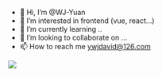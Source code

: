 - 👋 Hi, I’m @WJ-Yuan
- 👀 I’m interested in frontend (vue, react...)
- 🌱 I’m currently learning ..
- 💞️ I’m looking to collaborate on ...
- 📫 How to reach me ywjdavid@126.com

![](https://github-readme-stats.vercel.app/api?username=wjyuan)
